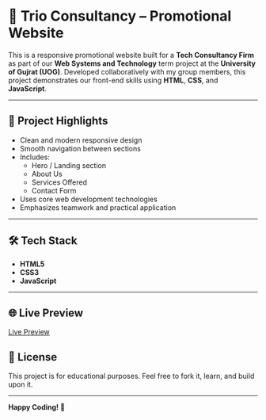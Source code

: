 
# 💼 Trio Consultancy – Promotional Website

This is a responsive promotional website built for a **Tech Consultancy Firm** as part of our **Web Systems and Technology** term project at the **University of Gujrat (UOG)**. Developed collaboratively with my group members, this project demonstrates our front-end skills using **HTML**, **CSS**, and **JavaScript**.

---

## 📌 Project Highlights

- Clean and modern responsive design
- Smooth navigation between sections
- Includes:
  - Hero / Landing section
  - About Us
  - Services Offered
  - Contact Form
- Uses core web development technologies
- Emphasizes teamwork and practical application

---

## 🛠️ Tech Stack

- **HTML5**
- **CSS3**
- **JavaScript**

---

## 🌐 Live Preview

[Live Preview](https://trio-consultancy.netlify.app)

## 📄 License

This project is for educational purposes. Feel free to fork it, learn, and build upon it.

---

**Happy Coding! 🚀**
```
